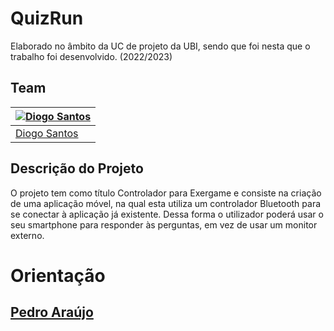 # QuizRun
Elaborado no âmbito da UC de projeto da UBI, sendo que foi nesta que o trabalho foi desenvolvido. (2022/2023)

## Team
|[![Diogo Santos](https://avatars.githubusercontent.com/u/96886187?s=100&v=4)](https://github.com/DidiTuga)|
|------------|
|[Diogo Santos](https://github.com/DidiTuga)|  

## Descrição do Projeto

O projeto tem como título Controlador para Exergame e consiste na criação de uma aplicação móvel, na qual esta utiliza um controlador Bluetooth para se conectar à aplicação já existente. Dessa forma o utilizador poderá usar o seu smartphone para responder às perguntas, em vez de usar um monitor externo. 

# Orientação
## [Pedro Araújo](https://www.ubi.pt/Pessoa/paraujo)
